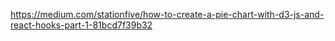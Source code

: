 https://medium.com/stationfive/how-to-create-a-pie-chart-with-d3-js-and-react-hooks-part-1-81bcd7f39b32